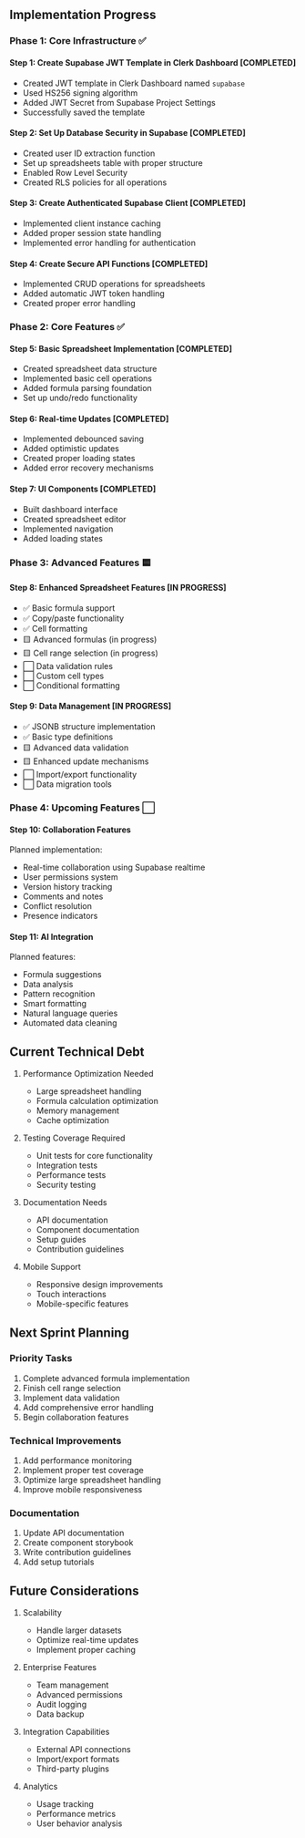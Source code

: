 

## Implementation Progress

### Phase 1: Core Infrastructure ✅

#### Step 1: Create Supabase JWT Template in Clerk Dashboard [COMPLETED]
- Created JWT template in Clerk Dashboard named `supabase`
- Used HS256 signing algorithm
- Added JWT Secret from Supabase Project Settings
- Successfully saved the template

#### Step 2: Set Up Database Security in Supabase [COMPLETED]
- Created user ID extraction function
- Set up spreadsheets table with proper structure
- Enabled Row Level Security
- Created RLS policies for all operations

#### Step 3: Create Authenticated Supabase Client [COMPLETED]
- Implemented client instance caching
- Added proper session state handling
- Implemented error handling for authentication

#### Step 4: Create Secure API Functions [COMPLETED]
- Implemented CRUD operations for spreadsheets
- Added automatic JWT token handling
- Created proper error handling

### Phase 2: Core Features ✅

#### Step 5: Basic Spreadsheet Implementation [COMPLETED]
- Created spreadsheet data structure
- Implemented basic cell operations
- Added formula parsing foundation
- Set up undo/redo functionality

#### Step 6: Real-time Updates [COMPLETED]
- Implemented debounced saving
- Added optimistic updates
- Created proper loading states
- Added error recovery mechanisms

#### Step 7: UI Components [COMPLETED]
- Built dashboard interface
- Created spreadsheet editor
- Implemented navigation
- Added loading states

### Phase 3: Advanced Features 🟨

#### Step 8: Enhanced Spreadsheet Features [IN PROGRESS]
- ✅ Basic formula support
- ✅ Copy/paste functionality
- ✅ Cell formatting
- 🟨 Advanced formulas (in progress)
- 🟨 Cell range selection (in progress)
- ⬜ Data validation rules
- ⬜ Custom cell types
- ⬜ Conditional formatting

#### Step 9: Data Management [IN PROGRESS]
- ✅ JSONB structure implementation
- ✅ Basic type definitions
- 🟨 Advanced data validation
- 🟨 Enhanced update mechanisms
- ⬜ Import/export functionality
- ⬜ Data migration tools

### Phase 4: Upcoming Features ⬜

#### Step 10: Collaboration Features
Planned implementation:
- Real-time collaboration using Supabase realtime
- User permissions system
- Version history tracking
- Comments and notes
- Conflict resolution
- Presence indicators

#### Step 11: AI Integration
Planned features:
- Formula suggestions
- Data analysis
- Pattern recognition
- Smart formatting
- Natural language queries
- Automated data cleaning

## Current Technical Debt

1. Performance Optimization Needed
   - Large spreadsheet handling
   - Formula calculation optimization
   - Memory management
   - Cache optimization

2. Testing Coverage Required
   - Unit tests for core functionality
   - Integration tests
   - Performance tests
   - Security testing

3. Documentation Needs
   - API documentation
   - Component documentation
   - Setup guides
   - Contribution guidelines

4. Mobile Support
   - Responsive design improvements
   - Touch interactions
   - Mobile-specific features

## Next Sprint Planning

### Priority Tasks
1. Complete advanced formula implementation
2. Finish cell range selection
3. Implement data validation
4. Add comprehensive error handling
5. Begin collaboration features

### Technical Improvements
1. Add performance monitoring
2. Implement proper test coverage
3. Optimize large spreadsheet handling
4. Improve mobile responsiveness

### Documentation
1. Update API documentation
2. Create component storybook
3. Write contribution guidelines
4. Add setup tutorials

## Future Considerations

1. Scalability
   - Handle larger datasets
   - Optimize real-time updates
   - Implement proper caching

2. Enterprise Features
   - Team management
   - Advanced permissions
   - Audit logging
   - Data backup

3. Integration Capabilities
   - External API connections
   - Import/export formats
   - Third-party plugins

4. Analytics
   - Usage tracking
   - Performance metrics
   - User behavior analysis 
